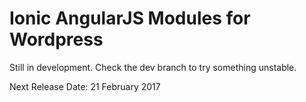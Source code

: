 # Ionic AngularJS Modules for Wordpress

Still in development. Check the dev branch to try something unstable.

Next Release Date: 21 February 2017